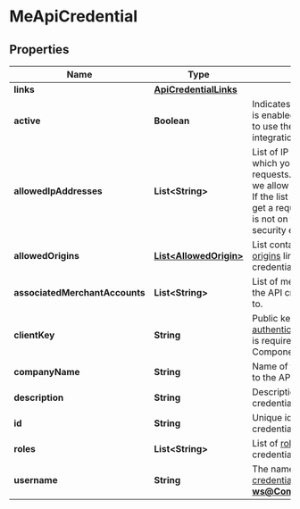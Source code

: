 

# MeApiCredential


## Properties

| Name | Type | Description | Notes |
|------------ | ------------- | ------------- | -------------|
|**links** | [**ApiCredentialLinks**](ApiCredentialLinks.md) |  |  [optional] |
|**active** | **Boolean** | Indicates if the API credential is enabled. Must be set to **true** to use the credential in your integration. |  |
|**allowedIpAddresses** | **List&lt;String&gt;** | List of IP addresses from which your client can make requests.  If the list is empty, we allow requests from any IP. If the list is not empty and we get a request from an IP which is not on the list, you get a security error. |  |
|**allowedOrigins** | [**List&lt;AllowedOrigin&gt;**](AllowedOrigin.md) | List containing the [allowed origins](https://docs.adyen.com/development-resources/client-side-authentication#allowed-origins) linked to the API credential. |  [optional] |
|**associatedMerchantAccounts** | **List&lt;String&gt;** | List of merchant accounts that the API credential has access to. |  [optional] |
|**clientKey** | **String** | Public key used for [client-side authentication](https://docs.adyen.com/development-resources/client-side-authentication). The client key is required for Drop-in and Components integrations. |  |
|**companyName** | **String** | Name of the company linked to the API credential. |  [optional] |
|**description** | **String** | Description of the API credential. |  [optional] |
|**id** | **String** | Unique identifier of the API credential. |  |
|**roles** | **List&lt;String&gt;** | List of [roles](https://docs.adyen.com/development-resources/api-credentials#roles-1) for the API credential. |  |
|**username** | **String** | The name of the [API credential](https://docs.adyen.com/development-resources/api-credentials), for example **ws@Company.TestCompany**. |  |



